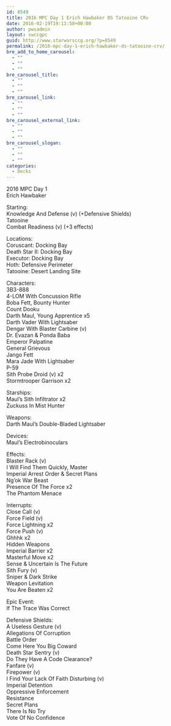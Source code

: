 ```yaml
---
id: 8549
title: 2016 MPC Day 1 Erich Hawbaker DS Tatooine CRv
date: 2016-02-19T19:11:58+00:00
author: pwsadmin
layout: swccgpc
guid: http://www.starwarsccg.org/?p=8549
permalink: /2016-mpc-day-1-erich-hawbaker-ds-tatooine-crv/
bre_add_to_home_carousel:
  - ""
  - ""
  - ""
bre_carousel_title:
  - ""
  - ""
  - ""
bre_carousel_link:
  - ""
  - ""
  - ""
bre_carousel_external_link:
  - ""
  - ""
  - ""
bre_carousel_slogan:
  - ""
  - ""
  - ""
categories:
  - Decks
---
```

2016 MPC Day 1  
Erich Hawbaker

Starting:  
Knowledge And Defense (v) (+Defensive Shields)  
Tatooine  
Combat Readiness (v) (+3 effects)

Locations:  
Coruscant: Docking Bay  
Death Star II: Docking Bay  
Executor: Docking Bay  
Hoth: Defensive Perimeter  
Tatooine: Desert Landing Site

Characters:  
3B3-888  
4-LOM With Concussion Rifle  
Boba Fett, Bounty Hunter  
Count Dooku  
Darth Maul, Young Apprentice x5  
Darth Vader With Lightsaber  
Dengar With Blaster Carbine (v)  
Dr. Evazan & Ponda Baba  
Emperor Palpatine  
General Grievous  
Jango Fett  
Mara Jade With Lightsaber  
P-59  
Sith Probe Droid (v) x2  
Stormtrooper Garrison x2

Starships:  
Maul&#8217;s Sith Infiltrator x2  
Zuckuss In Mist Hunter

Weapons:  
Darth Maul&#8217;s Double-Bladed Lightsaber

Devices:  
Maul&#8217;s Electrobinoculars

Effects:  
Blaster Rack (v)  
I Will Find Them Quickly, Master  
Imperial Arrest Order & Secret Plans  
Ng&#8217;ok War Beast  
Presence Of The Force x2  
The Phantom Menace

Interrupts:  
Close Call (v)  
Force Field (v)  
Force Lightning x2  
Force Push (v)  
Ghhhk x2  
Hidden Weapons  
Imperial Barrier x2  
Masterful Move x2  
Sense & Uncertain Is The Future  
Sith Fury (v)  
Sniper & Dark Strike  
Weapon Levitation  
You Are Beaten x2

Epic Event:  
If The Trace Was Correct

Defensive Shields:  
A Useless Gesture (v)  
Allegations Of Corruption  
Battle Order  
Come Here You Big Coward  
Death Star Sentry (v)  
Do They Have A Code Clearance?  
Fanfare (v)  
Firepower (v)  
I Find Your Lack Of Faith Disturbing (v)  
Imperial Detention  
Oppressive Enforcement  
Resistance  
Secret Plans  
There Is No Try  
Vote Of No Confidence